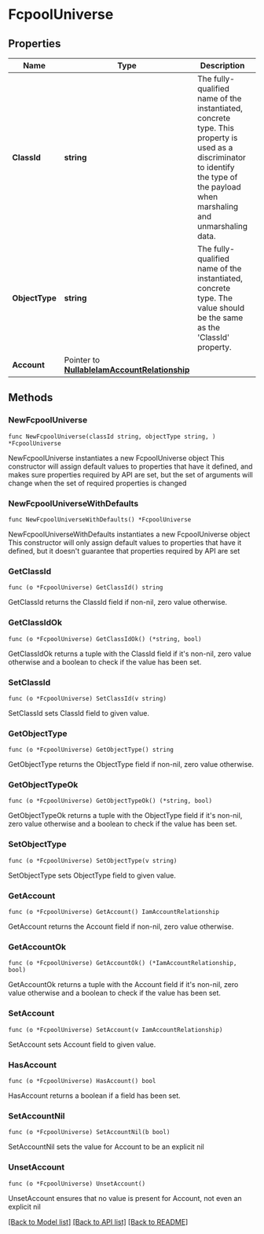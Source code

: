 # FcpoolUniverse

## Properties

Name | Type | Description | Notes
------------ | ------------- | ------------- | -------------
**ClassId** | **string** | The fully-qualified name of the instantiated, concrete type. This property is used as a discriminator to identify the type of the payload when marshaling and unmarshaling data. | [default to "fcpool.Universe"]
**ObjectType** | **string** | The fully-qualified name of the instantiated, concrete type. The value should be the same as the &#39;ClassId&#39; property. | [default to "fcpool.Universe"]
**Account** | Pointer to [**NullableIamAccountRelationship**](IamAccountRelationship.md) |  | [optional] 

## Methods

### NewFcpoolUniverse

`func NewFcpoolUniverse(classId string, objectType string, ) *FcpoolUniverse`

NewFcpoolUniverse instantiates a new FcpoolUniverse object
This constructor will assign default values to properties that have it defined,
and makes sure properties required by API are set, but the set of arguments
will change when the set of required properties is changed

### NewFcpoolUniverseWithDefaults

`func NewFcpoolUniverseWithDefaults() *FcpoolUniverse`

NewFcpoolUniverseWithDefaults instantiates a new FcpoolUniverse object
This constructor will only assign default values to properties that have it defined,
but it doesn't guarantee that properties required by API are set

### GetClassId

`func (o *FcpoolUniverse) GetClassId() string`

GetClassId returns the ClassId field if non-nil, zero value otherwise.

### GetClassIdOk

`func (o *FcpoolUniverse) GetClassIdOk() (*string, bool)`

GetClassIdOk returns a tuple with the ClassId field if it's non-nil, zero value otherwise
and a boolean to check if the value has been set.

### SetClassId

`func (o *FcpoolUniverse) SetClassId(v string)`

SetClassId sets ClassId field to given value.


### GetObjectType

`func (o *FcpoolUniverse) GetObjectType() string`

GetObjectType returns the ObjectType field if non-nil, zero value otherwise.

### GetObjectTypeOk

`func (o *FcpoolUniverse) GetObjectTypeOk() (*string, bool)`

GetObjectTypeOk returns a tuple with the ObjectType field if it's non-nil, zero value otherwise
and a boolean to check if the value has been set.

### SetObjectType

`func (o *FcpoolUniverse) SetObjectType(v string)`

SetObjectType sets ObjectType field to given value.


### GetAccount

`func (o *FcpoolUniverse) GetAccount() IamAccountRelationship`

GetAccount returns the Account field if non-nil, zero value otherwise.

### GetAccountOk

`func (o *FcpoolUniverse) GetAccountOk() (*IamAccountRelationship, bool)`

GetAccountOk returns a tuple with the Account field if it's non-nil, zero value otherwise
and a boolean to check if the value has been set.

### SetAccount

`func (o *FcpoolUniverse) SetAccount(v IamAccountRelationship)`

SetAccount sets Account field to given value.

### HasAccount

`func (o *FcpoolUniverse) HasAccount() bool`

HasAccount returns a boolean if a field has been set.

### SetAccountNil

`func (o *FcpoolUniverse) SetAccountNil(b bool)`

 SetAccountNil sets the value for Account to be an explicit nil

### UnsetAccount
`func (o *FcpoolUniverse) UnsetAccount()`

UnsetAccount ensures that no value is present for Account, not even an explicit nil

[[Back to Model list]](../README.md#documentation-for-models) [[Back to API list]](../README.md#documentation-for-api-endpoints) [[Back to README]](../README.md)


